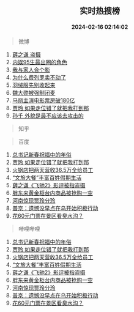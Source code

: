 <div align="center"><h2>实时热搜榜</h2><h4>2024-02-16 02:14:02</h4></div>

> 微博  

1. [薛之谦 盗摄](https://s.weibo.com/weibo?q=%E8%96%9B%E4%B9%8B%E8%B0%A6%20%E7%9B%97%E6%91%84&t=31&band_rank=1&Refer=top)<br />
2. [内娱95生最出圈的角色](https://s.weibo.com/weibo?q=%23%E5%86%85%E5%A8%B195%E7%94%9F%E6%9C%80%E5%87%BA%E5%9C%88%E7%9A%84%E8%A7%92%E8%89%B2%23&t=31&band_rank=2&Refer=top)<br />
3. [我与家人合个影](https://s.weibo.com/weibo?q=%23%E6%88%91%E4%B8%8E%E5%AE%B6%E4%BA%BA%E5%90%88%E4%B8%AA%E5%BD%B1%23&t=31&band_rank=3&Refer=top)<br />
4. [为什么费列罗卖不动了](https://s.weibo.com/weibo?q=%23%E4%B8%BA%E4%BB%80%E4%B9%88%E8%B4%B9%E5%88%97%E7%BD%97%E5%8D%96%E4%B8%8D%E5%8A%A8%E4%BA%86%23&t=31&band_rank=4&Refer=top)<br />
5. [羽绒服先别收起来](https://s.weibo.com/weibo?q=%23%E7%BE%BD%E7%BB%92%E6%9C%8D%E5%85%88%E5%88%AB%E6%94%B6%E8%B5%B7%E6%9D%A5%23&t=31&band_rank=5&Refer=top)<br />
6. [魏大勋被强制闭麦](https://s.weibo.com/weibo?q=%23%E9%AD%8F%E5%A4%A7%E5%8B%8B%E8%A2%AB%E5%BC%BA%E5%88%B6%E9%97%AD%E9%BA%A6%23&t=31&band_rank=6&Refer=top)<br />
7. [马丽主演电影票房破180亿](https://s.weibo.com/weibo?q=%23%E9%A9%AC%E4%B8%BD%E4%B8%BB%E6%BC%94%E7%94%B5%E5%BD%B1%E7%A5%A8%E6%88%BF%E7%A0%B4180%E4%BA%BF%23&t=31&band_rank=7&Refer=top)<br />
8. [贾玲 如果走位错了就把我打到那](https://s.weibo.com/weibo?q=%E8%B4%BE%E7%8E%B2%20%E5%A6%82%E6%9E%9C%E8%B5%B0%E4%BD%8D%E9%94%99%E4%BA%86%E5%B0%B1%E6%8A%8A%E6%88%91%E6%89%93%E5%88%B0%E9%82%A3&t=31&band_rank=8&Refer=top)<br />
9. [孙千 外貌是最不应该去攻击的](https://s.weibo.com/weibo?q=%E5%AD%99%E5%8D%83%20%E5%A4%96%E8%B2%8C%E6%98%AF%E6%9C%80%E4%B8%8D%E5%BA%94%E8%AF%A5%E5%8E%BB%E6%94%BB%E5%87%BB%E7%9A%84&t=31&band_rank=9&Refer=top)<br />

> 知乎  


> 百度  

1. [总书记新春祝福中的年俗](https://www.baidu.com/s?wd=%E6%80%BB%E4%B9%A6%E8%AE%B0%E6%96%B0%E6%98%A5%E7%A5%9D%E7%A6%8F%E4%B8%AD%E7%9A%84%E5%B9%B4%E4%BF%97&sa=fyb_news&rsv_dl=fyb_news)<br />
2. [贾玲 如果走位错了就把我打到那](https://www.baidu.com/s?wd=%E8%B4%BE%E7%8E%B2+%E5%A6%82%E6%9E%9C%E8%B5%B0%E4%BD%8D%E9%94%99%E4%BA%86%E5%B0%B1%E6%8A%8A%E6%88%91%E6%89%93%E5%88%B0%E9%82%A3&sa=fyb_news&rsv_dl=fyb_news)<br />
3. [火锅店把两天营收36.5万全给员工](https://www.baidu.com/s?wd=%E7%81%AB%E9%94%85%E5%BA%97%E6%8A%8A%E4%B8%A4%E5%A4%A9%E8%90%A5%E6%94%B636.5%E4%B8%87%E5%85%A8%E7%BB%99%E5%91%98%E5%B7%A5&sa=fyb_news&rsv_dl=fyb_news)<br />
4. [“文旅大餐”丰富百姓假期生活](https://www.baidu.com/s?wd=%E2%80%9C%E6%96%87%E6%97%85%E5%A4%A7%E9%A4%90%E2%80%9D%E4%B8%B0%E5%AF%8C%E7%99%BE%E5%A7%93%E5%81%87%E6%9C%9F%E7%94%9F%E6%B4%BB&sa=fyb_news&rsv_dl=fyb_news)<br />
5. [薛之谦《飞驰2》影评被指盗摄](https://www.baidu.com/s?wd=%E8%96%9B%E4%B9%8B%E8%B0%A6%E3%80%8A%E9%A3%9E%E9%A9%B02%E3%80%8B%E5%BD%B1%E8%AF%84%E8%A2%AB%E6%8C%87%E7%9B%97%E6%91%84&sa=fyb_news&rsv_dl=fyb_news)<br />
6. [胖东来黄金柜台内商品被抢购一空](https://www.baidu.com/s?wd=%E8%83%96%E4%B8%9C%E6%9D%A5%E9%BB%84%E9%87%91%E6%9F%9C%E5%8F%B0%E5%86%85%E5%95%86%E5%93%81%E8%A2%AB%E6%8A%A2%E8%B4%AD%E4%B8%80%E7%A9%BA&sa=fyb_news&rsv_dl=fyb_news)<br />
7. [河南惊现贾玲分玲](https://www.baidu.com/s?wd=%E6%B2%B3%E5%8D%97%E6%83%8A%E7%8E%B0%E8%B4%BE%E7%8E%B2%E5%88%86%E7%8E%B2&sa=fyb_news&rsv_dl=fyb_news)<br />
8. [普京：遗憾没早点在乌开始积极行动](https://www.baidu.com/s?wd=%E6%99%AE%E4%BA%AC%EF%BC%9A%E9%81%97%E6%86%BE%E6%B2%A1%E6%97%A9%E7%82%B9%E5%9C%A8%E4%B9%8C%E5%BC%80%E5%A7%8B%E7%A7%AF%E6%9E%81%E8%A1%8C%E5%8A%A8&sa=fyb_news&rsv_dl=fyb_news)<br />
9. [花60元门票在景区看臭水沟？](https://www.baidu.com/s?wd=%E8%8A%B160%E5%85%83%E9%97%A8%E7%A5%A8%E5%9C%A8%E6%99%AF%E5%8C%BA%E7%9C%8B%E8%87%AD%E6%B0%B4%E6%B2%9F%EF%BC%9F&sa=fyb_news&rsv_dl=fyb_news)<br />

> 哔哩哔哩  

1. [总书记新春祝福中的年俗](https://www.baidu.com/s?wd=%E6%80%BB%E4%B9%A6%E8%AE%B0%E6%96%B0%E6%98%A5%E7%A5%9D%E7%A6%8F%E4%B8%AD%E7%9A%84%E5%B9%B4%E4%BF%97&sa=fyb_news&rsv_dl=fyb_news)<br />
2. [贾玲 如果走位错了就把我打到那](https://www.baidu.com/s?wd=%E8%B4%BE%E7%8E%B2+%E5%A6%82%E6%9E%9C%E8%B5%B0%E4%BD%8D%E9%94%99%E4%BA%86%E5%B0%B1%E6%8A%8A%E6%88%91%E6%89%93%E5%88%B0%E9%82%A3&sa=fyb_news&rsv_dl=fyb_news)<br />
3. [火锅店把两天营收36.5万全给员工](https://www.baidu.com/s?wd=%E7%81%AB%E9%94%85%E5%BA%97%E6%8A%8A%E4%B8%A4%E5%A4%A9%E8%90%A5%E6%94%B636.5%E4%B8%87%E5%85%A8%E7%BB%99%E5%91%98%E5%B7%A5&sa=fyb_news&rsv_dl=fyb_news)<br />
4. [“文旅大餐”丰富百姓假期生活](https://www.baidu.com/s?wd=%E2%80%9C%E6%96%87%E6%97%85%E5%A4%A7%E9%A4%90%E2%80%9D%E4%B8%B0%E5%AF%8C%E7%99%BE%E5%A7%93%E5%81%87%E6%9C%9F%E7%94%9F%E6%B4%BB&sa=fyb_news&rsv_dl=fyb_news)<br />
5. [薛之谦《飞驰2》影评被指盗摄](https://www.baidu.com/s?wd=%E8%96%9B%E4%B9%8B%E8%B0%A6%E3%80%8A%E9%A3%9E%E9%A9%B02%E3%80%8B%E5%BD%B1%E8%AF%84%E8%A2%AB%E6%8C%87%E7%9B%97%E6%91%84&sa=fyb_news&rsv_dl=fyb_news)<br />
6. [胖东来黄金柜台内商品被抢购一空](https://www.baidu.com/s?wd=%E8%83%96%E4%B8%9C%E6%9D%A5%E9%BB%84%E9%87%91%E6%9F%9C%E5%8F%B0%E5%86%85%E5%95%86%E5%93%81%E8%A2%AB%E6%8A%A2%E8%B4%AD%E4%B8%80%E7%A9%BA&sa=fyb_news&rsv_dl=fyb_news)<br />
7. [河南惊现贾玲分玲](https://www.baidu.com/s?wd=%E6%B2%B3%E5%8D%97%E6%83%8A%E7%8E%B0%E8%B4%BE%E7%8E%B2%E5%88%86%E7%8E%B2&sa=fyb_news&rsv_dl=fyb_news)<br />
8. [普京：遗憾没早点在乌开始积极行动](https://www.baidu.com/s?wd=%E6%99%AE%E4%BA%AC%EF%BC%9A%E9%81%97%E6%86%BE%E6%B2%A1%E6%97%A9%E7%82%B9%E5%9C%A8%E4%B9%8C%E5%BC%80%E5%A7%8B%E7%A7%AF%E6%9E%81%E8%A1%8C%E5%8A%A8&sa=fyb_news&rsv_dl=fyb_news)<br />
9. [花60元门票在景区看臭水沟？](https://www.baidu.com/s?wd=%E8%8A%B160%E5%85%83%E9%97%A8%E7%A5%A8%E5%9C%A8%E6%99%AF%E5%8C%BA%E7%9C%8B%E8%87%AD%E6%B0%B4%E6%B2%9F%EF%BC%9F&sa=fyb_news&rsv_dl=fyb_news)<br />

